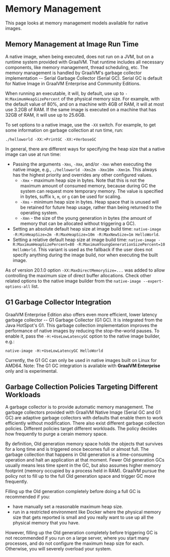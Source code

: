 # Memory Management

This page looks at memory management models available for native images.

## Memory Management at Image Run Time

A native image, when being executed, does not run on a JVM, but on a runtime
system provided with GraalVM. That runtime includes all necessary components,
like memory management, thread scheduling, etc. The memory management is handled
by GraalVM's garbage collector implementation -- Serial Garbage Collector
(Serial GC). Serial GC is default for Native Image in GraalVM Enterprise and
Community Editions.

When running an executable, it will, by default, use up to
`-H:MaximumHeapSizePercent` of the physical memory size. For example, with the
default value of 80%, and on a machine with 4GB of RAM, it will at most use
3.2GB of RAM. If the same image is executed on a machine that has 32GB of RAM,
it will use up to 25.6GB.

To set options to a native image, use the `-XX` switch. For example, to get some information on garbage collection at run time, run:
```shell
./helloworld -XX:+PrintGC -XX:+VerboseGC
```

In general, there are different ways for specifying the heap size that a native image can use at run time:
* Passing the arguments `-Xms`, `-Xmx`, and/or `-Xmn` when executing the native image, e.g., `./helloworld -Xms2m -Xmx10m -Xmn1m`. This always has the highest priority and overrides any other configured values.
  * `-Xmx` - maximum heap size in bytes. Note that this is not the maximum amount of consumed memory, because during GC the system can request more temporary memory. The value is specified in bytes, suffix `k`, `m`, or `g` can be used for scaling.
  * `-Xms` - minimum heap size in bytes. Heap space that is unused will be retained for future heap usage, rather than being returned to the operating system.
  * `-Xmn` - the size of the young generation in bytes (the amount of memory that can be allocated without triggering a GC).
* Setting an absolute default heap size at image build time: `native-image -R:MinHeapSize=2m -R:MaxHeapSize=10m -R:MaxNewSize=1m HelloWorld`.
* Setting a relative default heap size at image build time: `native-image -R:MaximumHeapSizePercent=80 -R:MaximumYoungGenerationSizePercent=10 HelloWorld`. This variant is used as the fallback if the user does not specify anything during the image build, nor when executing the built image.

As of version 20.1.0 option `-XX:MaxDirectMemorySize=...` was added to allow
controlling the maximum size of direct buffer allocations. Check other related options to the native image builder from the `native-image --expert-options-all` list.

## G1 Garbage Collector Integration

GraalVM Enterprise Edition also offers even more efficient, lower latency garbage collector -- G1 Garbage Collector (G1 GC).
It is integrated from the Java HotSpot's G1. This garbage collection implementation
improves the performance of native images by reducing the stop-the-world pauses.
To enable it, pass the `-H:+UseLowLatencyGC` option to the native image builder, e.g.:
```shell
native-image -H:+UseLowLatencyGC HelloWorld
```

Currently, the G1 GC can only be used in native images built on Linux for AMD64.
Note: The G1 GC integration is available with **GraalVM Enterprise** only and is experimental.

## Garbage Collection Policies Targeting Different Workloads

A garbage collector is to provide automatic memory management. The garbage
collectors provided with GraalVM Native Image (Serial GC and G1 GC) are adaptive
garbage collectors with defaults that enable them to work efficiently without
modification. There also exist different garbage collection policies. Different
policies target different workloads. The policy decides how frequently to purge a cerain memory space.

By definition, Old generation memory space holds the objects that survives for a
long time and is triggered once becomes full or almost full. The garbage
collection that happens in Old generation is a time-consuming operation and halt
an application at that moment. Fewer Old generation GCs usually means less time
spent in the GC, but also assumes higher memory footprint (memory occupied by a
process held in RAM). GraalVM pursue the policy not to fill up to the full Old
generation space and trigger GC more frequently.

Filling up the Old generation completely before doing a full GC is recommended if you:
* have manually set a reasonable maximum heap size.
* run in a restricted environment like Docker where the physical memory size that
gets reported is small and you really want to use up all the physical memory
that you have.

However, filling up the Old generation completely before triggering GC is not
recommended if you run on a large server, where you start many processes, and do
not configure the maximum heap size for each. Otherwise, you will severely
overload your system.
